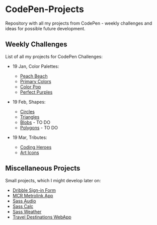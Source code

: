 # CodePen-Projects
Repository with all my projects from CodePen - weekly challenges and ideas for possible future development.

## Weekly Challenges
List of all my projects for CodePen Challenges:
- 19 Jan, Color Palettes:
    - [Peach Beach](https://ann-dev.github.io/codepen-projects/c01-peach-beach/)
    - [Primary Colors](https://ann-dev.github.io/codepen-projects/c02-primary-colors/)
    - [Color Pop](https://ann-dev.github.io/codepen-projects/c03-color-pop/)
    - [Perfect Purples](https://ann-dev.github.io/codepen-projects/c04-perfect-purples/)

- 19 Feb, Shapes:
    - [Circles](https://ann-dev.github.io/codepen-projects/c05-circles/)
    - [Triangles](https://ann-dev.github.io/codepen-projects/c06-triangles/)
    - [Blobs]() - TO DO
    - [Polygons]() - TO DO
    
 - 19 Mar, Tributes:   
     - [Coding Heroes](https://ann-dev.github.io/codepen-projects/c09-coding-heroes/)
     - [Art Icons](https://ann-dev.github.io/codepen-projects/c10-art-icons/)

## Miscellaneous Projects
Small projects, which I might develop later on:
- [Dribble Sign-in Form](https://ann-dev.github.io/codepen-projects/dribble-login/)
- [MCR Metrolink App](https://ann-dev.github.io/codepen-projects/metrolink-app/)
- [Sass Audio](https://ann-dev.github.io/codepen-projects/sass-audio/)
- [Sass Calc](https://ann-dev.github.io/codepen-projects/sass-calc/)
- [Sass Weather](https://ann-dev.github.io/codepen-projects/sass-weather/)
- [Travel Destinations WebApp](https://ann-dev.github.io/codepen-projects/travel-destinations/)

